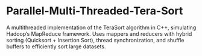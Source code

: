 # Parallel-Multi-Threaded-Tera-Sort
A multithreaded implementation of the TeraSort algorithm in C++, simulating Hadoop’s MapReduce framework. Uses mappers and reducers with hybrid sorting (Quicksort + Insertion Sort), thread synchronization, and shuffle buffers to efficiently sort large datasets.
